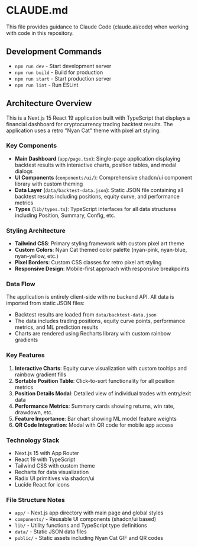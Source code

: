 # CLAUDE.md

This file provides guidance to Claude Code (claude.ai/code) when working with code in this repository.

## Development Commands

- `npm run dev` - Start development server
- `npm run build` - Build for production
- `npm run start` - Start production server
- `npm run lint` - Run ESLint

## Architecture Overview

This is a Next.js 15 React 19 application built with TypeScript that displays a financial dashboard for cryptocurrency trading backtest results. The application uses a retro "Nyan Cat" theme with pixel art styling.

### Key Components

- **Main Dashboard** (`app/page.tsx`): Single-page application displaying backtest results with interactive charts, position tables, and modal dialogs
- **UI Components** (`components/ui/`): Comprehensive shadcn/ui component library with custom theming
- **Data Layer** (`data/backtest-data.json`): Static JSON file containing all backtest results including positions, equity curve, and performance metrics
- **Types** (`lib/types.ts`): TypeScript interfaces for all data structures including Position, Summary, Config, etc.

### Styling Architecture

- **Tailwind CSS**: Primary styling framework with custom pixel art theme
- **Custom Colors**: Nyan Cat themed color palette (nyan-pink, nyan-blue, nyan-yellow, etc.)
- **Pixel Borders**: Custom CSS classes for retro pixel art styling
- **Responsive Design**: Mobile-first approach with responsive breakpoints

### Data Flow

The application is entirely client-side with no backend API. All data is imported from static JSON files:
- Backtest results are loaded from `data/backtest-data.json`
- The data includes trading positions, equity curve points, performance metrics, and ML prediction results
- Charts are rendered using Recharts library with custom rainbow gradients

### Key Features

1. **Interactive Charts**: Equity curve visualization with custom tooltips and rainbow gradient fills
2. **Sortable Position Table**: Click-to-sort functionality for all position metrics
3. **Position Details Modal**: Detailed view of individual trades with entry/exit data
4. **Performance Metrics**: Summary cards showing returns, win rate, drawdown, etc.
5. **Feature Importance**: Bar chart showing ML model feature weights
6. **QR Code Integration**: Modal with QR code for mobile app access

### Technology Stack

- Next.js 15 with App Router
- React 19 with TypeScript
- Tailwind CSS with custom theme
- Recharts for data visualization
- Radix UI primitives via shadcn/ui
- Lucide React for icons

### File Structure Notes

- `app/` - Next.js app directory with main page and global styles
- `components/` - Reusable UI components (shadcn/ui based)
- `lib/` - Utility functions and TypeScript type definitions
- `data/` - Static JSON data files
- `public/` - Static assets including Nyan Cat GIF and QR codes